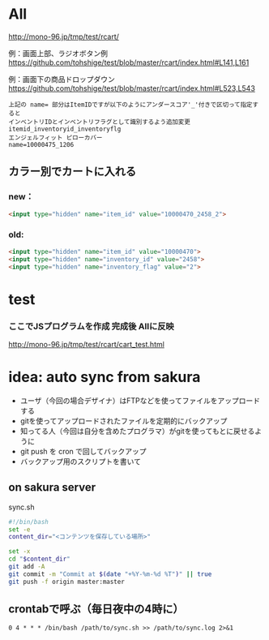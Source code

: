 
# All 
http://mono-96.jp/tmp/test/rcart/


例：画面上部、ラジオボタン例 
https://github.com/tohshige/test/blob/master/rcart/index.html#L141,L161  

例：画面下の商品ドロップダウン 
https://github.com/tohshige/test/blob/master/rcart/index.html#L523,L543  
```
上記の name= 部分はItemIDですが以下のようにアンダースコア'_'付きで区切って指定すると  
インベントリIDとインベントリフラグとして識別するよう追加変更  
itemid_inventoryid_inventoryflg  
エンジェルフィット ピローカバー  
name=10000475_1206
```

## カラー別でカートに入れる  
### new：  
```html
<input type="hidden" name="item_id" value="10000470_2458_2">
```
### old:  
```html
<input type="hidden" name="item_id" value="10000470">
<input type="hidden" name="inventory_id" value="2458">
<input type="hidden" name="inventory_flag" value="2">
```



# test
### ここでJSプログラムを作成 完成後 Allに反映
http://mono-96.jp/tmp/test/rcart/cart_test.html

# idea: auto sync from sakura

- ユーザ（今回の場合デザイナ）はFTPなどを使ってファイルをアップロードする
 - gitを使ってアップロードされたファイルを定期的にバックアップ
- 知ってる人（今回は自分を含めたプログラマ）がgitを使ってもとに戻せるように
 - git push を cron で回してバックアップ
 - バックアップ用のスクリプトを書いて

## on sakura server
sync.sh
```sh
#!/bin/bash
set -e
content_dir="<コンテンツを保存している場所>"

set -x
cd "$content_dir"
git add -A
git commit -m "Commit at $(date "+%Y-%m-%d %T")" || true
git push -f origin master:master
```

## crontabで呼ぶ（毎日夜中の4時に）
```
0 4 * * * /bin/bash /path/to/sync.sh >> /path/to/sync.log 2>&1
```

